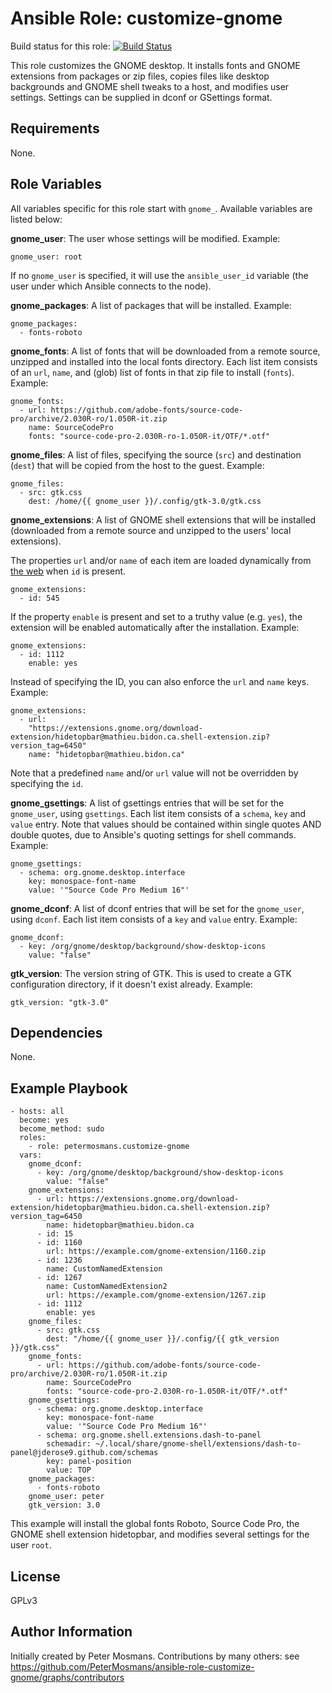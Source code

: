 # Ansible Role: customize-gnome

Build status for this role:
[![Build Status](https://travis-ci.org/PeterMosmans/ansible-role-customize-gnome.svg)](https://travis-ci.org/PeterMosmans/ansible-role-customize-gnome)

This role customizes the GNOME desktop. It installs fonts and GNOME extensions
from packages or zip files, copies files like desktop backgrounds and GNOME
shell tweaks to a host, and modifies user settings. Settings can be supplied in
dconf or GSettings format.

## Requirements

None.

## Role Variables

All variables specific for this role start with `gnome_`. Available variables
are listed below:

**gnome_user**: The user whose settings will be modified. Example:

```
gnome_user: root
```

If no `gnome_user` is specified, it will use the `ansible_user_id` variable (the
user under which Ansible connects to the node).

**gnome_packages**: A list of packages that will be installed. Example:

```
gnome_packages:
  - fonts-roboto
```

**gnome_fonts**: A list of fonts that will be downloaded from a remote source,
unzipped and installed into the local fonts directory. Each list item consists
of an `url`, `name`, and (glob) list of fonts in that zip file to install
(`fonts`). Example:

```
gnome_fonts:
  - url: https://github.com/adobe-fonts/source-code-pro/archive/2.030R-ro/1.050R-it.zip
    name: SourceCodePro
    fonts: "source-code-pro-2.030R-ro-1.050R-it/OTF/*.otf"
```

**gnome_files**: A list of files, specifying the source (`src`) and destination
(`dest`) that will be copied from the host to the guest. Example:

```
gnome_files:
  - src: gtk.css
    dest: /home/{{ gnome_user }}/.config/gtk-3.0/gtk.css
```

**gnome_extensions**: A list of GNOME shell extensions that will be installed
(downloaded from a remote source and unzipped to the users' local extensions).

The properties `url` and/or `name` of each item are loaded dynamically from
[the web](https://extensions.gnome.org/extension-info/?pk=545) when `id` is
present.

```
gnome_extensions:
  - id: 545
```

If the property `enable` is present and set to a truthy value (e.g. `yes`), the
extension will be enabled automatically after the installation. Example:

```
gnome_extensions:
  - id: 1112
    enable: yes
```

Instead of specifying the ID, you can also enforce the `url` and `name` keys.
Example:

```
gnome_extensions:
  - url:
    "https://extensions.gnome.org/download-extension/hidetopbar@mathieu.bidon.ca.shell-extension.zip?version_tag=6450"
    name: "hidetopbar@mathieu.bidon.ca"
```

Note that a predefined `name` and/or `url` value will not be overridden by
specifying the `id`.

**gnome_gsettings**: A list of gsettings entries that will be set for the
`gnome_user`, using `gsettings`. Each list item consists of a `schema`, `key`
and `value` entry. Note that values should be contained within single quotes AND
double quotes, due to Ansible's quoting settings for shell commands. Example:

```
gnome_gsettings:
  - schema: org.gnome.desktop.interface
    key: monospace-font-name
    value: '"Source Code Pro Medium 16"'
```

**gnome_dconf**: A list of dconf entries that will be set for the `gnome_user`,
using `dconf`. Each list item consists of a `key` and `value` entry. Example:

```
gnome_dconf:
  - key: /org/gnome/desktop/background/show-desktop-icons
    value: "false"
```

**gtk_version**: The version string of GTK. This is used to create a GTK
configuration directory, if it doesn't exist already. Example:

```
gtk_version: "gtk-3.0"
```

## Dependencies

None.

## Example Playbook

```
- hosts: all
  become: yes
  become_method: sudo
  roles:
    - role: petermosmans.customize-gnome
  vars:
    gnome_dconf:
      - key: /org/gnome/desktop/background/show-desktop-icons
        value: "false"
    gnome_extensions:
      - url: https://extensions.gnome.org/download-extension/hidetopbar@mathieu.bidon.ca.shell-extension.zip?version_tag=6450
        name: hidetopbar@mathieu.bidon.ca
      - id: 15
      - id: 1160
        url: https://example.com/gnome-extension/1160.zip
      - id: 1236
        name: CustomNamedExtension
      - id: 1267
        name: CustomNamedExtension2
        url: https://example.com/gnome-extension/1267.zip
      - id: 1112
        enable: yes
    gnome_files:
      - src: gtk.css
        dest: "/home/{{ gnome_user }}/.config/{{ gtk_version }}/gtk.css"
    gnome_fonts:
      - url: https://github.com/adobe-fonts/source-code-pro/archive/2.030R-ro/1.050R-it.zip
        name: SourceCodePro
        fonts: "source-code-pro-2.030R-ro-1.050R-it/OTF/*.otf"
    gnome_gsettings:
      - schema: org.gnome.desktop.interface
        key: monospace-font-name
        value: '"Source Code Pro Medium 16"'
      - schema: org.gnome.shell.extensions.dash-to-panel
        schemadir: ~/.local/share/gnome-shell/extensions/dash-to-panel@jderose9.github.com/schemas
        key: panel-position
        value: TOP
    gnome_packages:
      - fonts-roboto
    gnome_user: peter
    gtk_version: 3.0
```

This example will install the global fonts Roboto, Source Code Pro, the GNOME
shell extension hidetopbar, and modifies several settings for the user `root`.

## License

GPLv3

## Author Information

Initially created by Peter Mosmans. Contributions by many others: see
https://github.com/PeterMosmans/ansible-role-customize-gnome/graphs/contributors
